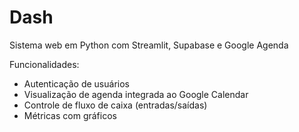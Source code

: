 # Dash

Sistema web em Python com Streamlit, Supabase e Google Agenda

Funcionalidades:
- Autenticação de usuários
- Visualização de agenda integrada ao Google Calendar
- Controle de fluxo de caixa (entradas/saídas)
- Métricas com gráficos
